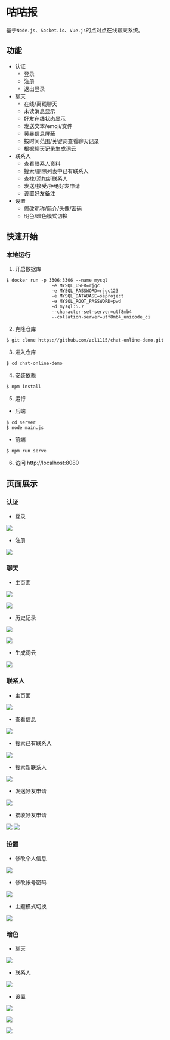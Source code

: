 # 咕咕报
基于`Node.js`、`Socket.io`、`Vue.js`的点对点在线聊天系统。

## 功能
- 认证
  - 登录
  - 注册
  - 退出登录
- 聊天
  - 在线/离线聊天
  - 未读消息显示
  - 好友在线状态显示
  - 发送文本/emoji/文件
  - 黄暴信息屏蔽
  - 按时间范围/关键词查看聊天记录
  - 根据聊天记录生成词云
- 联系人
  - 查看联系人资料
  - 搜索/删除列表中已有联系人
  - 查找/添加新联系人
  - 发送/接受/拒绝好友申请
  - 设置好友备注
- 设置
  - 修改昵称/简介/头像/密码
  - 明色/暗色模式切换

## 快速开始
### 本地运行
1. 开启数据库
```shell
$ docker run -p 3306:3306 --name mysql 
				 -e MYSQL_USER=rjgc 
				 -e MYSQL_PASSWORD=rjgc123 
				 -e MYSQL_DATABASE=seproject 
				 -e MYSQL_ROOT_PASSWORD=pwd 
				 -d mysql:5.7 
				 --character-set-server=utf8mb4
				 --collation-server=utf8mb4_unicode_ci
```

2. 克隆仓库
```shell
$ git clone https://github.com/zcl1115/chat-online-demo.git
```

3. 进入仓库
```shell
$ cd chat-online-demo
```

4. 安装依赖
```shell
$ npm install
```

5. 运行
- 后端

```shell
$ cd server
$ node main.js
```

- 前端

```shell
$ npm run serve
```

6. 访问 http://localhost:8080

## 页面展示
### 认证
- 登录

![](./screenshots/login.png)

- 注册

![](./screenshots/signup.png)

### 聊天
- 主页面

![](./screenshots/chat-default.png)

![](./screenshots/chat-detail.png)

- 历史记录

![](./screenshots/chat-history-general.png)

![](./screenshots/chat-history-advanced.png)

- 生成词云

![](./screenshots/chat-wordcloud.png)

### 联系人
- 主页面

![](./screenshots/contacts-default.png)

- 查看信息

![](./screenshots/contacts-user-info.png)

- 搜索已有联系人

![](./screenshots/contacts-search.png)

- 搜索新联系人

![](./screenshots/contacts-add.png)

- 发送好友申请

![](./screenshots/contacts-send-req.png)

- 接收好友申请

![](./screenshots/contacts-receive-req.png)
![](./screenshots/contacts-receive-req-detail.png)

### 设置
- 修改个人信息

![](./screenshots/setting-edit-info.png)

- 修改帐号密码

![](./screenshots/setting-edit-pwd.png)

- 主题模式切换

![](./screenshots/setting-mode.png)

### 暗色

- 聊天

![](./screenshots/darkmode-chat.png)

- 联系人

![](./screenshots/darkmode-contacts.png)

- 设置

![](./screenshots/darkmode-setting-info.png)

![](./screenshots/darkmode-setting-pwd.png)

![](./screenshots/darkmode-setting-mode.png)
